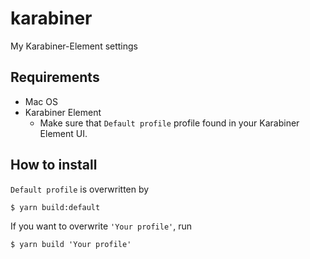 # karabiner
My Karabiner-Element settings

## Requirements

- Mac OS
- Karabiner Element
  - Make sure that `Default profile` profile found in your Karabiner Element UI.

## How to install

`Default profile` is overwritten by

```
$ yarn build:default
```

If you want to overwrite `'Your profile'`, run

```
$ yarn build 'Your profile'
```
